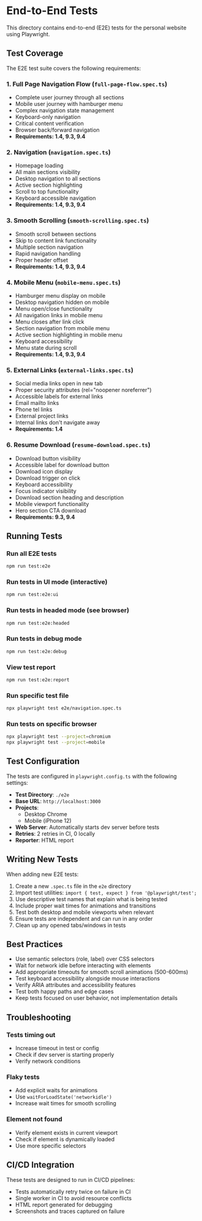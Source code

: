 # End-to-End Tests

This directory contains end-to-end (E2E) tests for the personal website using Playwright.

## Test Coverage

The E2E test suite covers the following requirements:

### 1. Full Page Navigation Flow (`full-page-flow.spec.ts`)
- Complete user journey through all sections
- Mobile user journey with hamburger menu
- Complex navigation state management
- Keyboard-only navigation
- Critical content verification
- Browser back/forward navigation
- **Requirements: 1.4, 9.3, 9.4**

### 2. Navigation (`navigation.spec.ts`)
- Homepage loading
- All main sections visibility
- Desktop navigation to all sections
- Active section highlighting
- Scroll to top functionality
- Keyboard accessible navigation
- **Requirements: 1.4, 9.3, 9.4**

### 3. Smooth Scrolling (`smooth-scrolling.spec.ts`)
- Smooth scroll between sections
- Skip to content link functionality
- Multiple section navigation
- Rapid navigation handling
- Proper header offset
- **Requirements: 1.4, 9.3, 9.4**

### 4. Mobile Menu (`mobile-menu.spec.ts`)
- Hamburger menu display on mobile
- Desktop navigation hidden on mobile
- Menu open/close functionality
- All navigation links in mobile menu
- Menu closes after link click
- Section navigation from mobile menu
- Active section highlighting in mobile menu
- Keyboard accessibility
- Menu state during scroll
- **Requirements: 1.4, 9.3, 9.4**

### 5. External Links (`external-links.spec.ts`)
- Social media links open in new tab
- Proper security attributes (rel="noopener noreferrer")
- Accessible labels for external links
- Email mailto links
- Phone tel links
- External project links
- Internal links don't navigate away
- **Requirements: 1.4**

### 6. Resume Download (`resume-download.spec.ts`)
- Download button visibility
- Accessible label for download button
- Download icon display
- Download trigger on click
- Keyboard accessibility
- Focus indicator visibility
- Download section heading and description
- Mobile viewport functionality
- Hero section CTA download
- **Requirements: 9.3, 9.4**

## Running Tests

### Run all E2E tests
```bash
npm run test:e2e
```

### Run tests in UI mode (interactive)
```bash
npm run test:e2e:ui
```

### Run tests in headed mode (see browser)
```bash
npm run test:e2e:headed
```

### Run tests in debug mode
```bash
npm run test:e2e:debug
```

### View test report
```bash
npm run test:e2e:report
```

### Run specific test file
```bash
npx playwright test e2e/navigation.spec.ts
```

### Run tests on specific browser
```bash
npx playwright test --project=chromium
npx playwright test --project=mobile
```

## Test Configuration

The tests are configured in `playwright.config.ts` with the following settings:

- **Test Directory**: `./e2e`
- **Base URL**: `http://localhost:3000`
- **Projects**: 
  - Desktop Chrome
  - Mobile (iPhone 12)
- **Web Server**: Automatically starts dev server before tests
- **Retries**: 2 retries in CI, 0 locally
- **Reporter**: HTML report

## Writing New Tests

When adding new E2E tests:

1. Create a new `.spec.ts` file in the `e2e` directory
2. Import test utilities: `import { test, expect } from '@playwright/test';`
3. Use descriptive test names that explain what is being tested
4. Include proper wait times for animations and transitions
5. Test both desktop and mobile viewports when relevant
6. Ensure tests are independent and can run in any order
7. Clean up any opened tabs/windows in tests

## Best Practices

- Use semantic selectors (role, label) over CSS selectors
- Wait for network idle before interacting with elements
- Add appropriate timeouts for smooth scroll animations (500-600ms)
- Test keyboard accessibility alongside mouse interactions
- Verify ARIA attributes and accessibility features
- Test both happy paths and edge cases
- Keep tests focused on user behavior, not implementation details

## Troubleshooting

### Tests timing out
- Increase timeout in test or config
- Check if dev server is starting properly
- Verify network conditions

### Flaky tests
- Add explicit waits for animations
- Use `waitForLoadState('networkidle')`
- Increase wait times for smooth scrolling

### Element not found
- Verify element exists in current viewport
- Check if element is dynamically loaded
- Use more specific selectors

## CI/CD Integration

These tests are designed to run in CI/CD pipelines:

- Tests automatically retry twice on failure in CI
- Single worker in CI to avoid resource conflicts
- HTML report generated for debugging
- Screenshots and traces captured on failure

